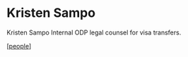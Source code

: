 # Kristen Sampo

Kristen Sampo
Internal ODP legal counsel for visa transfers.

[[people]]

[//begin]: # "Autogenerated link references for markdown compatibility"
[people]: people.md "people"
[//end]: # "Autogenerated link references"